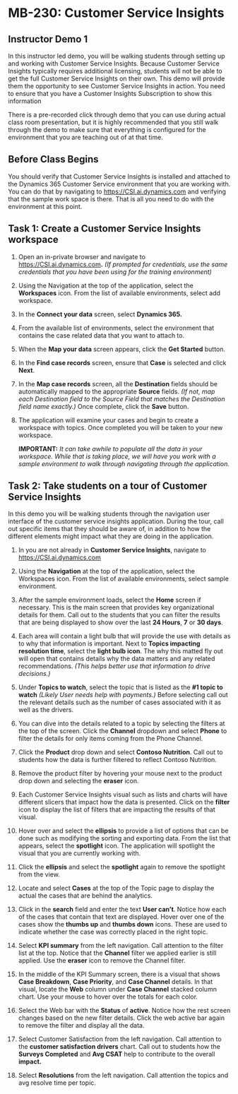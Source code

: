 # MB-230: Customer Service Insights

## Instructor Demo 1

In this instructor led demo, you will be walking students through setting up and
working with Customer Service Insights. Because Customer Service Insights
typically requires additional licensing, students will not be able to get the
full Customer Service Insights on their own. This demo will provide them the
opportunity to see Customer Service Insights in action. You need to ensure that
you have a Customer Insights Subscription to show this information

There is a pre-recorded click through demo that you can use during actual class
room presentation, but it is highly recommended that you still walk through the
demo to make sure that everything is configured for the environment that you are
teaching out of at that time.

## Before Class Begins

You should verify that Customer Service Insights is installed and attached to
the Dynamics 365 Customer Service environment that you are working with. You can
do that by navigating to <https://CSI.ai.dynamics.com> and verifying that the
sample work space is there. That is all you need to do with the environment at
this point.

## Task 1: Create a Customer Service Insights workspace

1.  Open an in-private browser and navigate to
    <https://CSI.ai.dynamics.com>**.** *(If prompted for credentials, use the
    same credentials that you have been using for the training environment)*

2.  Using the Navigation at the top of the application, select the
    **Workspaces** icon. From the list of available environments, select add
    workspace.

3.  In the **Connect your data** screen, select **Dynamics 365.**

4.  From the available list of environments, select the environment that
    contains the case related data that you want to attach to.

5.  When the **Map your data** screen appears, click the **Get Started** button.

6.  In the **Find case records** screen, ensure that **Case** is selected and
    click **Next**.

7.  In the **Map case records** screen, all the **Destination** fields should be
    automatically mapped to the appropriate **Source** fields. *(If not, map
    each Destination field to the Source Field that matches the Destination
    field name exactly.)* Once complete, click the **Save** button.

8.  The application will examine your cases and begin to create a workspace with
    topics. Once completed you will be taken to your new workspace.

    **IMPORTANT:** *It can take awhile to populate all the data in your
    workspace. While that is taking place, we will have you work with a sample
    environment to walk through navigating through the application.*

## Task 2: Take students on a tour of Customer Service Insights

In this demo you will be walking students through the navigation user interface
of the customer service insights application. During the tour, call out specific
items that they should be aware of, in addition to how the different elements
might impact what they are doing in the application.

1.  In you are not already in **Customer Service Insights**, navigate to
    <https://CSI.ai.dynamics.com>

2.  Using the **Navigation** at the top of the application, select the
    Workspaces icon. From the list of available environments, select sample
    environment.

3.  After the sample environment loads, select the **Home** screen if necessary.
    This is the main screen that provides key organizational details for them.
    Call out to the students that you can filter the results that are being
    displayed to show over the last **24 Hours**, **7** or **30 days**.

4.  Each area will contain a light bulb that will provide the use with details
    as to why that information is important. Next to **Topics impacting
    resolution time**, select the **light bulb icon**. The why this matted fly
    out will open that contains details why the data matters and any related
    recommendations. *(This helps better use that information to drive
    decisions.)*

5.  Under **Topics to watch**, select the topic that is listed as the **\#1
    topic to watch** *(Likely User needs help with payments.)* Before selecting
    call out the relevant details such as the number of cases associated with it
    as well as the drivers.

6.  You can dive into the details related to a topic by selecting the filters at
    the top of the screen. Click the **Channel** dropdown and select **Phone**
    to filter the details for only items coming from the Phone Channel.

7.  Click the **Product** drop down and select **Contoso Nutrition**. Call out
    to students how the data is further filtered to reflect Contoso Nutrition.

8.  Remove the product filter by hovering your mouse next to the product drop
    down and selecting the **eraser** icon.

9.  Each Customer Service Insights visual such as lists and charts will have
    different slicers that impact how the data is presented. Click on the
    **filter** icon to display the list of filters that are impacting the
    results of that visual.

10. Hover over and select the **ellipsis** to provide a list of options that can
    be done such as modifying the sorting and exporting data. From the list that
    appears, select the **spotlight** icon. The application will spotlight the
    visual that you are currently working with.

11. Click the **ellipsis** and select the **spotlight** again to remove the
    spotlight from the view.

12. Locate and select **Cases** at the top of the Topic page to display the
    actual the cases that are behind the analytics.

13. Click in the **search** field and enter the text **User can’t**. Notice how
    each of the cases that contain that text are displayed. Hover over one of
    the cases show the **thumbs up** and **thumbs down** icons. These are used
    to indicate whether the case was correctly placed in the right topic.

14. Select **KPI summary** from the left navigation. Call attention to the
    filter list at the top. Notice that the **Channel** filter we applied
    earlier is still applied. Use the **eraser** icon to remove the Channel
    filter.

15. In the middle of the KPI Summary screen, there is a visual that shows **Case
    Breakdown**, **Case Priority**, and **Case Channel** details. In that
    visual, locate the **Web** column under **Case Channel** stacked column
    chart. Use your mouse to hover over the totals for each color.

16. Select the Web bar with the **Status** of **active**. Notice how the rest
    screen changes based on the new filter details. Click the web active bar
    again to remove the filter and display all the data.

17. Select Customer Satisfaction from the left navigation. Call attention to the
    **customer satisfaction drivers** chart. Call out to students how the
    **Surveys Completed** and **Avg CSAT** help to contribute to the overall
    **impact.**

18. Select **Resolutions** from the left navigation. Call attention the topics
    and avg resolve time per topic.
